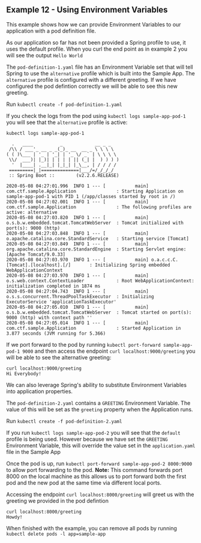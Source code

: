 ## Example 12 - Using Environment Variables

This example shows how we can provide Environment Variables to our application with a pod definition file.

As our application so far has not been provided a Spring profile to use, it uses the default profile. When you curl the end point as in example 2 you will see the output `Hello World`

The `pod-definition-1.yaml` file has an Environment Variable set that will tell Spring to use the `alternative` profile which is built into the Sample App. The `alternative` profile is configured with a different greeting. If we have configured the pod defintion correctly we will be able to see this new greeting.

Run `kubectl create -f pod-definition-1.yaml`

If you check the logs from the pod using `kubectl logs sample-app-pod-1` you will see that the `alternative` profile is active:

```
kubectl logs sample-app-pod-1

  .   ____          _            __ _ _
 /\\ / ___'_ __ _ _(_)_ __  __ _ \ \ \ \
( ( )\___ | '_ | '_| | '_ \/ _` | \ \ \ \
 \\/  ___)| |_)| | | | | || (_| |  ) ) ) )
  '  |____| .__|_| |_|_| |_\__, | / / / /
 =========|_|==============|___/=/_/_/_/
 :: Spring Boot ::        (v2.2.6.RELEASE)

2020-05-08 04:27:01.996  INFO 1 --- [           main] com.ctf.sample.Application               : Starting Application on sample-app-pod-1 with PID 1 (/app/classes started by root in /)
2020-05-08 04:27:02.001  INFO 1 --- [           main] com.ctf.sample.Application               : The following profiles are active: alternative
2020-05-08 04:27:03.820  INFO 1 --- [           main] o.s.b.w.embedded.tomcat.TomcatWebServer  : Tomcat initialized with port(s): 9000 (http)
2020-05-08 04:27:03.848  INFO 1 --- [           main] o.apache.catalina.core.StandardService   : Starting service [Tomcat]
2020-05-08 04:27:03.849  INFO 1 --- [           main] org.apache.catalina.core.StandardEngine  : Starting Servlet engine: [Apache Tomcat/9.0.33]
2020-05-08 04:27:03.970  INFO 1 --- [           main] o.a.c.c.C.[Tomcat].[localhost].[/]       : Initializing Spring embedded WebApplicationContext
2020-05-08 04:27:03.970  INFO 1 --- [           main] o.s.web.context.ContextLoader            : Root WebApplicationContext: initialization completed in 1874 ms
2020-05-08 04:27:04.743  INFO 1 --- [           main] o.s.s.concurrent.ThreadPoolTaskExecutor  : Initializing ExecutorService 'applicationTaskExecutor'
2020-05-08 04:27:05.010  INFO 1 --- [           main] o.s.b.w.embedded.tomcat.TomcatWebServer  : Tomcat started on port(s): 9000 (http) with context path ''
2020-05-08 04:27:05.014  INFO 1 --- [           main] com.ctf.sample.Application               : Started Application in 3.877 seconds (JVM running for 5.366)
```

If we port forward to the pod by running `kubectl port-forward sample-app-pod-1 9000` and then access the endpoint `curl localhost:9000/greeting` you will be able to see the alternative greeting:

```
curl localhost:9000/greeting
Hi Everybody!
```

We can also leverage Spring's ability to substitute Environment Variables into application properties.

The `pod-definition-2.yaml` contains a `GREETING` Environment Variable. The value of this will be set as the `greeting` property when the Application runs.

Run `kubectl create -f pod-definition-2.yaml`

If you run `kubectl logs sample-app-pod-2` you will see that the `default` profile is being used. However because we have set the `GREETING` Environment Variable, this will override the value set in the `application.yaml` file in the Sample App

Once the pod is up, run `kubectl port-forward sample-app-pod-2 8000:9000` to allow port forwarding to the pod. **Note:** This command forwards port 8000 on the local machine as this allows us to port forward both the first pod and the new pod at the same time via different local ports.

Accessing the endpoint `curl localhost:8000/greeting` will greet us with the greeting we provided in the pod defintion

```
curl localhost:8000/greeting
Howdy!
```

When finished with the example, you can remove all pods by running `kubectl delete pods -l app=sample-app`


